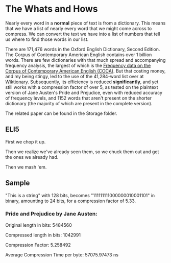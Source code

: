# The Whats and Hows

Nearly every word in a **normal** piece of text is from a dictionary. This means that we have a list of nearly every word that we might come across to compress. We can convert the text we have into a list of numbers that tell us where to find those words in our list.

There are 171,476 words in the Oxford English Dictionary, Second Edition.  The Corpus of Contemporary American English contains over 1 billion words.  There are few dictionaries with that much spread and accompanying frequency analysis, the largest of which is the [Frequency data on the Corpus of Contemporary American English (COCA)](https://www.wordfrequency.info/).  But that costing money, and my being stingy, led to the use of the 41,284-word list over at [Wiktionary](https://en.wiktionary.org/wiki/Wiktionary:Frequency_lists#TV_and_movie_scripts).  Subsequently, its efficiency is reduced **significantly**, and yet still works with a compression factor of over 5, as tested on the plaintext version of Jane Austen's Pride and Prejudice, even with reduced accuracy of frequency levels, and 1152 words that aren't present on the shorter dictionary (the majority of which are present in the complete version).

The related paper can be found in the Storage folder.


## ELI5

First we chop it up.

Then we realize we've already seen them, so we chuck them out and get the ones we already had.

Then we mash 'em.


## Sample

"This is a string" with 128 bits, becomes "111111111000000010001101" in binary, amounting to 24 bits, for a compression factor of 5.33.


### Pride and Prejudice by Jane Austen:

Original length in bits: 5484560

Compressed length in bits: 1042991

Compression Factor: 5.258492

Average Compression Time per byte: 57075.97473 ns
